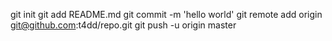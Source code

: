 git init
git add README.md 
git commit -m 'hello world'
git remote add origin git@github.com:t4dd/repo.git
git push -u origin master
